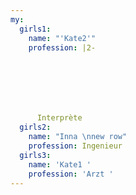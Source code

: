 ```yaml
---
my:
  girls1:
    name: "'Kate2'"
    profession: |2-







      Interprète
  girls2:
    name: "Inna \nnew row"
    profession: Ingenieur
  girls3:
    name: 'Kate1 '
    profession: 'Arzt '
---
```


